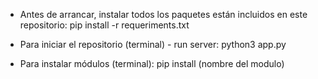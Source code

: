 * Antes de arrancar, instalar todos los paquetes están incluidos en este repositorio:
pip install -r requeriments.txt

* Para iniciar el repositorio (terminal) - run server:
python3 app.py

* Para instalar módulos (terminal):
pip install (nombre del modulo)

